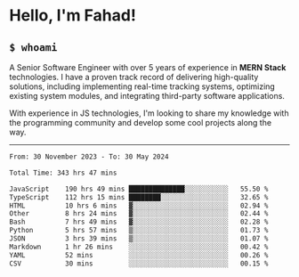 <h1>Hello, I'm Fahad!</h1>

<h2><code>$ whoami</code></h2>

A Senior Software Engineer with over 5 years of experience in **MERN Stack** technologies. I have a proven track record of delivering high-quality solutions, including implementing real-time tracking systems, optimizing existing system modules, and integrating third-party software applications.

With experience in JS technologies, I'm looking to share my knowledge with the programming community and develop some cool projects along the way.

---

<!--START_SECTION:waka-->

```txt
From: 30 November 2023 - To: 30 May 2024

Total Time: 343 hrs 47 mins

JavaScript    190 hrs 49 mins ██████████████░░░░░░░░░░░   55.50 %
TypeScript    112 hrs 15 mins ████████░░░░░░░░░░░░░░░░░   32.65 %
HTML          10 hrs 6 mins   ▓░░░░░░░░░░░░░░░░░░░░░░░░   02.94 %
Other         8 hrs 24 mins   ▓░░░░░░░░░░░░░░░░░░░░░░░░   02.44 %
Bash          7 hrs 49 mins   ▓░░░░░░░░░░░░░░░░░░░░░░░░   02.28 %
Python        5 hrs 57 mins   ▒░░░░░░░░░░░░░░░░░░░░░░░░   01.73 %
JSON          3 hrs 39 mins   ▒░░░░░░░░░░░░░░░░░░░░░░░░   01.07 %
Markdown      1 hr 26 mins    ░░░░░░░░░░░░░░░░░░░░░░░░░   00.42 %
YAML          52 mins         ░░░░░░░░░░░░░░░░░░░░░░░░░   00.26 %
CSV           30 mins         ░░░░░░░░░░░░░░░░░░░░░░░░░   00.15 %
```

<!--END_SECTION:waka-->

<!--
**heyFahad/heyFahad** is a ✨ _special_ ✨ repository because its `README.md` (this file) appears on your GitHub profile.

Here are some ideas to get you started:

- 🔭 I’m currently working on ...
- 🌱 I’m currently learning ...
- 👯 I’m looking to collaborate on ...
- 🤔 I’m looking for help with ...
- 💬 Ask me about ...
- 📫 How to reach me: ...
- 😄 Pronouns: ...
- ⚡ Fun fact: ...
-->
